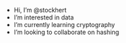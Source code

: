 - Hi, I’m @stockhert
- I’m interested in data
- I’m currently learning cryptography
- I’m looking to collaborate on hashing 

<!---
stockhert/stockhert is a ✨ special ✨ repository because its `README.md` (this file) appears on your GitHub profile.
You can click the Preview link to take a look at your changes.
--->
